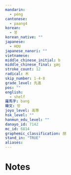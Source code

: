 ```yaml
---
mandarin:
  - péng
cantonese:
  - paang4
korean:
  - 붕
korean_native: ""
japanese:
  - HOU
japanese_nanori: ""
vietnamese:
middle_chinese_initial: b
middle_chinese_final: ɣæŋ
stroke_count: 12
radical: 木
skip_number: 1-4-8
grade_level: 先進
pos: ""
english:
  - shelf
羅馬字: bang
韓文: 방
joyo_level: 高等
hsk_level: ""
hanmun_edu_level: ""
danayo_id: 7142
mc_id: 6814
graphemic_classification: 朋
stand_in: "TRUE"
aliases:
---
```


# Notes

